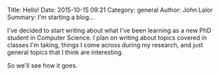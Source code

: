Title: Hello!
Date: 2015-10-15 09:21
Category: general
Author: John Lalor
Summary: I'm starting a blog...

I've decided to start writing about what I've been learning as a new PhD student in Computer Science. I plan on writing about topics covered in classes I'm taking, things I come across during my research, and just general topics that I think are interesting.

So we'll see how it goes.
